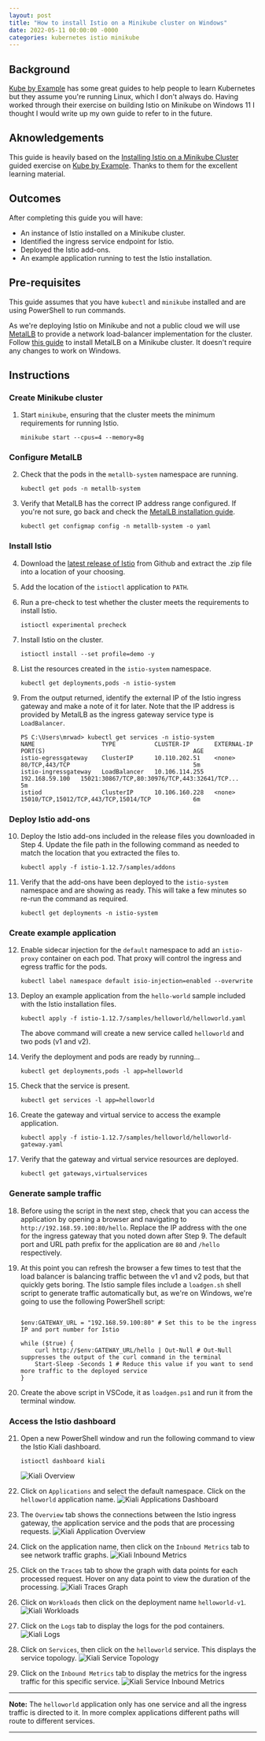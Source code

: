 ```yaml
---
layout: post
title: "How to install Istio on a Minikube cluster on Windows"
date: 2022-05-11 00:00:00 -0000
categories: kubernetes istio minikube
---
```


## Background
[Kube by Example](kubebyexample.com) has some great guides to help people to learn Kubernetes but they assume you're running Linux, which I don't always do. Having worked through their exercise on building Istio on Minikube on Windows 11 I thought I would write up my own guide to refer to in the future.

## Aknowledgements
This guide is heavily based on the [Installing Istio on a Minikube Cluster](https://kubebyexample.com/en/learning-paths/istio/install) guided exercise on [Kube by Example](kubebyexample.com). Thanks to them for the excellent learning material.

## Outcomes
After completing this guide you will have:
- An instance of Istio installed on a Minikube cluster.
- Identified the ingress service endpoint for Istio.
- Deployed the Istio add-ons.
- An example application running to test the Istio installation.

## Pre-requisites
This guide assumes that you have `kubectl` and `minikube` installed and are using PowerShell to run commands.

As we're deploying Istio on Minikube and not a public cloud we will use [MetalLB](https://metallb.universe.tf/) to provide a network load-balancer implementation for the cluster. Follow [this guide](https://tonejito.github.io/kbe/topics/metallb/install/) to install MetalLB on a Minikube cluster. It doesn't require any changes to work on Windows.

## Instructions

### Create Minikube cluster

1. Start `minikube`, ensuring that the cluster meets the minimum requirements for running Istio.
    ```
    minikube start --cpus=4 --memory=8g
    ```

### Configure MetalLB

2. Check that the pods in the `metallb-system` namespace are running.
    ```
    kubectl get pods -n metallb-system
    ```

3. Verify that MetalLB has the correct IP address range configured. If you're not sure, go back and check the [MetalLB installation guide]((https://tonejito.github.io/kbe/topics/metallb/install/)). 
    ```
    kubectl get configmap config -n metallb-system -o yaml
    ```

### Install Istio

4. Download the [latest release of Istio](https://github.com/istio/istio/releases/) from Github and extract the .zip file into a location of your choosing.

5. Add the location of the `istioctl` application to `PATH`.

6. Run a pre-check to test whether the cluster meets the requirements to install Istio.
    ```
    istioctl experimental precheck
    ```

7. Install Istio on the cluster.
    ```
    istioctl install --set profile=demo -y
    ```

8. List the resources created in the `istio-system` namespace.
    ```
    kubectl get deployments,pods -n istio-system
    ```

9. From the output returned, identify the external IP of the Istio ingress gateway and make a note of it for later. Note that the IP address is provided by MetalLB as the ingress gateway service type is `LoadBalancer`.
    ```
    PS C:\Users\mrwad> kubectl get services -n istio-system
    NAME                   TYPE           CLUSTER-IP       EXTERNAL-IP      PORT(S)                                          AGE
    istio-egressgateway    ClusterIP      10.110.202.51    <none>           80/TCP,443/TCP                                   5m
    istio-ingressgateway   LoadBalancer   10.106.114.255   192.168.59.100   15021:30867/TCP,80:30976/TCP,443:32641/TCP...    5m
    istiod                 ClusterIP      10.106.160.228   <none>           15010/TCP,15012/TCP,443/TCP,15014/TCP            6m
    ```

### Deploy Istio add-ons

10. Deploy the Istio add-ons included in the release files you downloaded in Step 4. Update the file path in the following command as needed to match the location that you extracted the files to.
    ```
    kubectl apply -f istio-1.12.7/samples/addons
    ```

11. Verify that the add-ons have been deployed to the `istio-system` namespace and are showing as ready. This will take a few minutes so re-run the command as required.
    ```
    kubectl get deployments -n istio-system
    ```

### Create example application

12. Enable sidecar injection for the `default` namespace to add an `istio-proxy` container on each pod. That proxy will control the ingress and egress traffic for the pods.
    ```
    kubectl label namespace default isio-injection=enabled --overwrite
    ```

13. Deploy an example application from the `hello-world` sample included with the Istio installation files.
    ```
    kubectl apply -f istio-1.12.7/samples/helloworld/helloworld.yaml
    ```
    The above command will create a new service called `helloworld` and two pods (v1 and v2).

14. Verify the deployment and pods are ready by running...
    ```
    kubectl get deployments,pods -l app=helloworld
    ```

15. Check that the service is present.
    ```
    kubectl get services -l app=helloworld
    ```

16. Create the gateway and virtual service to access the example application.
    ```
    kubectl apply -f istio-1.12.7/samples/helloworld/helloworld-gateway.yaml
    ```

17. Verify that the gateway and virtual service resources are deployed.
    ```
    kubectl get gateways,virtualservices
	```

### Generate sample traffic

18. Before using the script in the next step, check that you can access the application by opening a browser and navigating to `http://192.168.59.100:80/hello`. Replace the IP address with the one for the ingress gateway that you noted down after Step 9. The default port and URL path prefix for the application are `80` and `/hello` respectively.

19. At this point you can refresh the browser a few times to test that the load balancer is balancing traffic between the v1 and v2 pods, but that quickly gets boring. The Istio sample files include a `loadgen.sh` shell script to generate traffic automatically but, as we're on Windows, we're going to use the following PowerShell script:

	```pwsh

	$env:GATEWAY_URL = "192.168.59.100:80" # Set this to be the ingress IP and port number for Istio

	while ($true) {
    	curl http://$env:GATEWAY_URL/hello | Out-Null # Out-Null suppresses the output of the curl command in the terminal
    	Start-Sleep -Seconds 1 # Reduce this value if you want to send more traffic to the deployed service 
	} 

	```

20. Create the above script in VSCode, it as `loadgen.ps1` and run it from the terminal window.

### Access the Istio dashboard

21. Open a new PowerShell window and run the following command to view the Istio Kiali dashboard.
	```
	istioctl dashboard kiali
	```

	![Kiali Overview](/assets/images/kiali-overview.png)

22. Click on `Applications` and select the default namespace. Click on the `helloworld` application name.
	![Kiali Applications Dashboard](/assets/images/kiali-apps.png)

23. The `Overview` tab shows the connections between the Istio ingress gateway, the application service and the pods that are processing requests.
	![Kiali Application Overview](/assets/images/kiali-app-overview.png)

24. Click on the application name, then click on the `Inbound Metrics` tab to see network traffic graphs.
	![Kiali Inbound Metrics](/assets/images/kiali-inbound-metrics.png)

25. Click on the `Traces` tab to show the graph with data points for each processed request. Hover on any data point to view the duration of the processing.
	![Kiali Traces Graph](/assets/images/kiali-traces.png)

26. Click on `Workloads` then click on the deployment name `helloworld-v1`.
	![Kiali Workloads](/assets/images/kiali-workloads.png)

27. Click on the `Logs` tab to display the logs for the pod containers.
	![Kiali Logs](/assets/images/kiali-logs.png)

28. Click on `Services`, then click on the `helloworld` service. This displays the service topology.
	![Kiali Service Topology](/assets/images/kiali-service-topology.png)

29. Click on the `Inbound Metrics` tab to display the metrics for the ingress traffic for this specific service.
	![Kiali Service Inbound Metrics](/assets/images/kiali-service-inbound-metrics.png)

-----

**Note:** The `helloworld` application only has one service and all the ingress traffic is directed to it. In more complex applications different paths will route to different services.

-----

